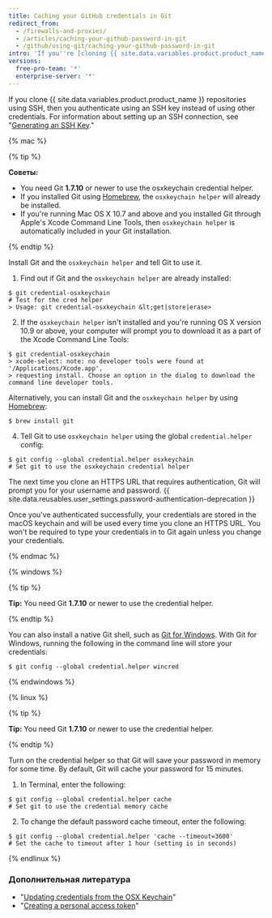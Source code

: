 ```yaml
---
title: Caching your GitHub credentials in Git
redirect_from:
  - /firewalls-and-proxies/
  - /articles/caching-your-github-password-in-git
  - /github/using-git/caching-your-github-password-in-git
intro: 'If you''re [cloning {{ site.data.variables.product.product_name }} repositories using HTTPS](/github/using-git/which-remote-url-should-i-use), you can use a credential helper to tell Git to remember your credentials.'
versions:
  free-pro-team: '*'
  enterprise-server: '*'
---
```


If you clone {{ site.data.variables.product.product_name }} repositories using SSH, then you authenticate using an SSH key instead of using other credentials. For information about setting up an SSH connection, see "[Generating an SSH Key](/articles/generating-an-ssh-key)."

{% mac %}

{% tip %}

**Советы:**

- You need Git **1.7.10** or newer to use the osxkeychain credential helper.
- If you installed Git using [Homebrew](http://brew.sh/), the `osxkeychain helper` will already be installed.
- If you're running Mac OS X 10.7 and above and you installed Git through Apple's Xcode Command Line Tools, then `osxkeychain helper` is automatically included in your Git installation.

{% endtip %}

Install Git and the `osxkeychain helper` and tell Git to use it.

1. Find out if Git and the `osxkeychain helper` are already installed:
  ```shell
  $ git credential-osxkeychain
  # Test for the cred helper
  > Usage: git credential-osxkeychain &lt;get|store|erase>
  ```
2. If the `osxkeychain helper` isn't installed and you're running OS X version 10.9 or above, your computer will prompt you to download it as a part of the Xcode Command Line Tools:
  ```shell
  $ git credential-osxkeychain
  > xcode-select: note: no developer tools were found at '/Applications/Xcode.app',
  > requesting install. Choose an option in the dialog to download the command line developer tools.
  ```

 Alternatively,  you can install Git and the `osxkeychain helper` by using [Homebrew](http://brew.sh/):
  ```shell
  $ brew install git
  ```

4. Tell Git to use `osxkeychain helper` using the global `credential.helper` config:
  ```shell
  $ git config --global credential.helper osxkeychain
  # Set git to use the osxkeychain credential helper
  ```

The next time you clone an HTTPS URL that requires authentication, Git will prompt you for your username and password. {{ site.data.reusables.user_settings.password-authentication-deprecation }}

Once you've authenticated successfully, your credentials are stored in the macOS keychain and will be used every time you clone an HTTPS URL. You won't be required to type your credentials in to Git again unless you change your credentials.

{% endmac %}

{% windows %}

{% tip %}

**Tip:** You need Git **1.7.10** or newer to use the credential helper.

{% endtip %}

You can also install a native Git shell, such as [Git for Windows](https://git-for-windows.github.io/). With Git for Windows, running the following in the command line will store your credentials:

```shell
$ git config --global credential.helper wincred
```

{% endwindows %}

{% linux %}

{% tip %}

**Tip:** You need Git **1.7.10** or newer to use the credential helper.

{% endtip %}

Turn on the credential helper so that Git will save your password in memory for some time. By default, Git will cache your password for 15 minutes.

1. In Terminal, enter the following:
  ```shell
  $ git config --global credential.helper cache
  # Set git to use the credential memory cache
  ```
2. To change the default password cache timeout, enter the following:
  ```shell
  $ git config --global credential.helper 'cache --timeout=3600'
  # Set the cache to timeout after 1 hour (setting is in seconds)
  ```

{% endlinux %}

### Дополнительная литература

- "[Updating credentials from the OSX Keychain](/articles/updating-credentials-from-the-osx-keychain/)"
- "[Creating a personal access token](/github/authenticating-to-github/creating-a-personal-access-token)"
